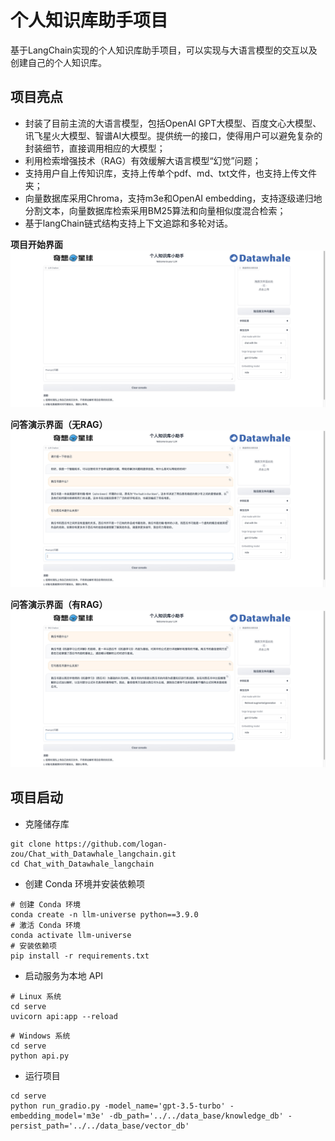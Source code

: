 # 个人知识库助手项目

基于LangChain实现的个人知识库助手项目，可以实现与大语言模型的交互以及创建自己的个人知识库。


## 项目亮点

- 封装了目前主流的大语言模型，包括OpenAI GPT大模型、百度文心大模型、讯飞星火大模型、智谱AI大模型。提供统一的接口，使得用户可以避免复杂的封装细节，直接调用相应的大模型；
- 利用检索增强技术（RAG）有效缓解大语言模型“幻觉”问题；
- 支持用户自上传知识库，支持上传单个pdf、md、txt文件，也支持上传文件夹；
- 向量数据库采用Chroma，支持m3e和OpenAI embedding，支持逐级递归地分割文本，向量数据库检索采用BM25算法和向量相似度混合检索；
- 基于langChain链式结构支持上下文追踪和多轮对话。

**项目开始界面**
![项目开始界面](./figures/start.jpg)

**问答演示界面（无RAG）**
![问答演示界面](./figures/QA.jpg)

**问答演示界面（有RAG）**
![问答演示界面](./figures/QA-RAG.jpg)

## 项目启动

- 克隆储存库

```shell
git clone https://github.com/logan-zou/Chat_with_Datawhale_langchain.git
cd Chat_with_Datawhale_langchain
```

- 创建 Conda 环境并安装依赖项

```shell
# 创建 Conda 环境
conda create -n llm-universe python==3.9.0
# 激活 Conda 环境
conda activate llm-universe
# 安装依赖项
pip install -r requirements.txt
```

- 启动服务为本地 API

```shell
# Linux 系统
cd serve
uvicorn api:app --reload 
```

```shell
# Windows 系统
cd serve
python api.py
```
- 运行项目
```shell
cd serve
python run_gradio.py -model_name='gpt-3.5-turbo' -embedding_model='m3e' -db_path='../../data_base/knowledge_db' -persist_path='../../data_base/vector_db'
```